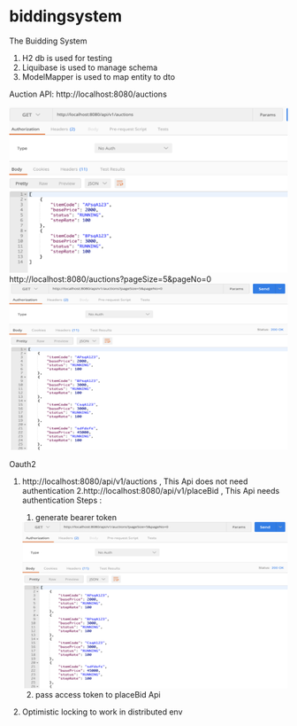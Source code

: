 # biddingsystem
The Buidding System

1. H2 db is used for testing
2. Liquibase is used to manage schema 
3. ModelMapper is used to map entity to dto

Auction API:
http://localhost:8080/auctions

<img src="https://github.com/akhileshnitt/biddingsystem/blob/master/screen/Screen%20Shot%202020-08-13%20at%2012.04.37%20PM.png" alt="drawing" width="1000" height="300"/>
http://localhost:8080/auctions?pageSize=5&pageNo=0
<img src="https://github.com/akhileshnitt/biddingsystem/blob/master/screen/Screen%20Shot%202020-08-13%20at%2012.05.27%20PM.png" alt="drawing" width="1000" height="300"/>


Oauth2
1. http://localhost:8080/api/v1/auctions ,  This Api does not need authentication
2.http://localhost:8080/api/v1/placeBid , This Api needs authentication
   Steps :
     1. generate bearer token
     <img src=" https://github.com/akhileshnitt/biddingsystem/blob/master/screen/Screen%20Shot%202020-08-13%20at%2012.05.27%20PM.png" alt="drawing" width="1000" height="300"/>
    
     
     2. pass access token to placeBid Api


4. Optimistic locking to work in distributed env

